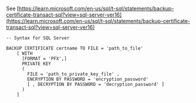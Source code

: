 See [https://learn.microsoft.com/en-us/sql/t-sql/statements/backup-certificate-transact-sql?view=sql-server-ver16](https://learn.microsoft.com/en-us/sql/t-sql/statements/backup-certificate-transact-sql?view=sql-server-ver16)
```
-- Syntax for SQL Server  
  
BACKUP CERTIFICATE certname TO FILE = 'path_to_file'  
    [ WITH
      [FORMAT = 'PFX',]
      PRIVATE KEY   
      (   
        FILE = 'path_to_private_key_file' ,  
        ENCRYPTION BY PASSWORD = 'encryption_password'   
        [ , DECRYPTION BY PASSWORD = 'decryption_password' ]   
      )   
    ]
```
